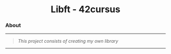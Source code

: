 <h1 align="center">Libft - 42cursus</h1>
<h3>About</h3>

---
> _This project consists of creating my own library_
---
